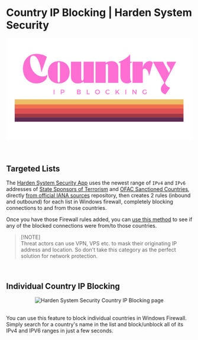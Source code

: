 # Country IP Blocking | Harden System Security

<p align="center"><img src="https://raw.githubusercontent.com/HotCakeX/.github/0180bc6ace1ea086653cc405f142d1aada424150/Pictures/Readme%20Categories/Country%20IP%20Blocking/Country%20IP%20Blocking.svg" alt="Country IP Blocking - Harden Windows Security GitHub repository" width="500"></p>

<br>

## Targeted Lists

The [Harden System Security App](https://github.com/HotCakeX/Harden-Windows-Security/wiki/Harden-System-Security) uses the newest range of `IPv4` and `IPv6` addresses of [State Sponsors of Terrorism](https://www.state.gov/state-sponsors-of-terrorism/) and [OFAC Sanctioned Countries](https://orpa.princeton.edu/export-controls/sanctioned-countries), directly [from official IANA sources](https://github.com/HotCakeX/Official-IANA-IP-blocks) repository, then creates 2 rules (inbound and outbound) for each list in Windows firewall, completely blocking connections to and from those countries.

Once you have those Firewall rules added, you can [use this method](https://github.com/HotCakeX/Harden-Windows-Security/wiki/Event-Viewer#how-to-identify-which-windows-firewall-rule-is-responsible-for-a-blocked-packets) to see if any of the blocked connections were from/to those countries.


> [!NOTE]\
> Threat actors can use VPN, VPS etc. to mask their originating IP address and location. So don't take this category as the perfect solution for network protection.

<br>

## Individual Country IP Blocking

<div align="center">

<img src="https://raw.githubusercontent.com/HotCakeX/.github/35ec97127b017787697d59d7b44a8a4e3e274418/Pictures/APNGs/HardenSystemSecurity-CountryIPBlockingDemo.apng" alt="Harden System Security Country IP Blocking page" />

</div>

<br>

You can use this feature to block individual countries in Windows Firewall. Simply search for a country's name in the list and block/unblock all of its IPv4 and IPV6 ranges in just a few seconds.

<br>

